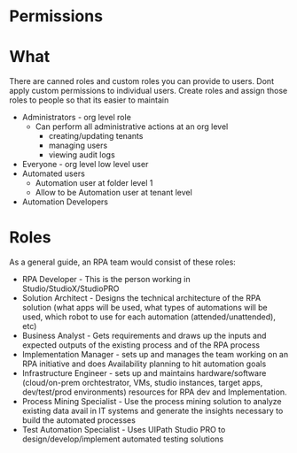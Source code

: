 # Permissions

# What
There are canned roles and custom roles you can provide to users.  Dont apply custom permissions to individual users.  Create roles and assign those roles to people so that its easier to maintain
* Administrators - org level role 
    * Can perform all administrative actions at an org level
        * creating/updating tenants
        * managing users
        * viewing audit logs
* Everyone - org level low level user 
* Automated users
    * Automation user at folder level 1
    * Allow to be Automation user at tenant level
* Automation Developers

# Roles
As a general guide, an RPA team would consist of these roles: 
* RPA Developer - This is the person working in Studio/StudioX/StudioPRO
* Solution Architect - Designs the technical architecture of the RPA solution (what apps will be used, what types of automations will be used,  which robot to use for each automation  (attended/unattended), etc)
* Business Analyst - Gets requirements and draws up the inputs and expected outputs of the existing process and of the RPA process
* Implementation Manager - sets up and manages the team working on an RPA initiative and does Availability planning to hit automation goals
* Infrastructure Engineer - sets up and maintains hardware/software (cloud/on-prem orchtestrator, VMs, studio instances, target apps, dev/test/prod environments) resources for RPA dev and Implementation.
* Process Mining Specialist - Use the process mining solution to analyze existing data avail in IT systems and generate the insights necessary to build the automated processes
* Test Automation Specialist - Uses UIPath Studio PRO to design/develop/implement automated testing solutions 